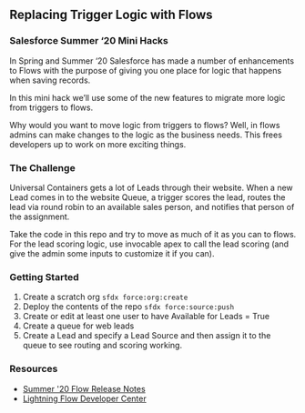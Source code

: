 ## Replacing Trigger Logic with Flows
### Salesforce Summer ‘20 Mini Hacks
In Spring and Summer ‘20 Salesforce has made a number of enhancements to Flows with the purpose of giving you one place for logic that happens when saving records.

In this mini hack we’ll use some of the new features to migrate more logic from triggers to flows. 

Why would you want to move logic from triggers to flows? Well, in flows admins can make changes to the logic as the business needs. This frees developers up to work on more exciting things.

### The Challenge

Universal Containers gets a lot of Leads through their website. When a new Lead comes in to the website Queue, a trigger scores the lead, routes the lead via round robin to an available sales person, and notifies that person of the assignment.

Take the code in this repo and try to move as much of it as you can to flows. For the lead scoring logic, use invocable apex to call the lead scoring (and give the admin some inputs to customize it if you can). 

### Getting Started

1. Create a scratch org `sfdx force:org:create`
2. Deploy the contents of the repo `sfdx force:source:push`
3. Create or edit at least one user to have Available for Leads = True
4. Create a queue for web leads
5. Create a Lead and specify a Lead Source and then assign it to the queue to see routing and scoring working. 

### Resources

- [Summer '20 Flow Release Notes](https://releasenotes.docs.salesforce.com/en-us/summer20/release-notes/rn_forcecom_flow.htm)
- [Lightning Flow Developer Center](https://developer.salesforce.com/developer-centers/lightning-flow/)


